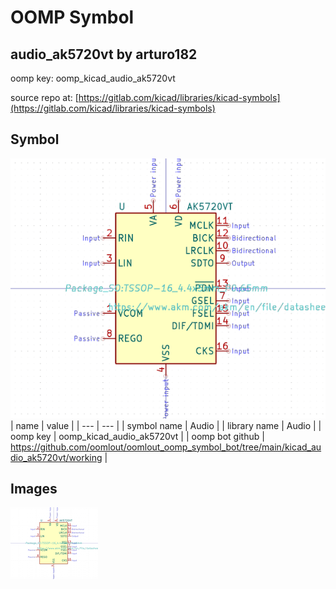 # OOMP Symbol  
## audio_ak5720vt  by arturo182  
  
oomp key: oomp_kicad_audio_ak5720vt  
  
source repo at: [https://gitlab.com/kicad/libraries/kicad-symbols](https://gitlab.com/kicad/libraries/kicad-symbols)  
## Symbol  
  
[![working.png](working_600.png)](working.png)  
| name | value | 
| --- | --- | 
| symbol name | Audio | 
| library name | Audio | 
| oomp key | oomp_kicad_audio_ak5720vt | 
| oomp bot github | https://github.com/oomlout/oomlout_oomp_symbol_bot/tree/main/kicad_audio_ak5720vt/working | 
## Images  
  
[![working.png](working_140.png)](working.png)  

